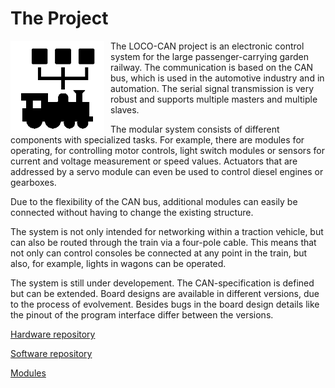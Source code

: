 # The Project

<img
  src="Loco-CAN-Logo.png"
  alt="Loco-CAN"
  title="Loco-CAN - A bus for a train"
  style="float: left; margin-right: 10px; max-height: 150px">

The LOCO-CAN project is an electronic control system for the large passenger-carrying garden railway. The communication is based on the CAN bus, which is used in the automotive industry and in automation. The serial signal transmission is very robust and supports multiple masters and multiple slaves.

The modular system consists of different components with specialized tasks. For example, there are modules for operating, for controlling motor controls, light switch modules or sensors for current and voltage measurement or speed values. Actuators that are addressed by a servo module can even be used to control diesel engines or gearboxes.

Due to the flexibility of the CAN bus, additional modules can easily be connected without having to change the existing structure.

The system is not only intended for networking within a traction vehicle, but can also be routed through the train via a four-pole cable. This means that not only can control consoles be connected at any point in the train, but also, for example, lights in wagons can be operated.

The system is still under developement. The CAN-specification is defined but can be extended. Board designs are available in different versions, due to the process of evolvement. Besides bugs in the board design details like the pinout of the program interface differ between the versions.

[Hardware repository](https://github.com/loco-can/loco-can-hardware)

[Software repository](https://github.com/loco-can/loco-can-software)

[Modules](modules.md)
